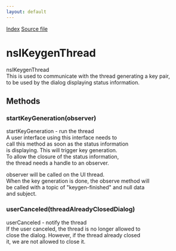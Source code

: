 ```yaml
---
layout: default
---
```

<div id='links'><a href="../index.html">Index</a>
<a href="http://dxr.mozilla.org/mozilla-central/source/security/manager/ssl/public/nsIKeygenThread.idl">Source file</a>
</div>

# nsIKeygenThread #
  
nsIKeygenThread  
 This is used to communicate with the thread generating a key pair,  
 to be used by the dialog displaying status information.  
  

## Methods ##

### startKeyGeneration(observer) ###
  
startKeyGeneration - run the thread  
  A user interface using this interface needs to  
  call this method as soon as the status information  
  is displaying. This will trigger key generation.  
  To allow the closure of the status information,  
  the thread needs a handle to an observer.  
  
  observer will be called on the UI thread.  
  When the key generation is done, the observe method will  
  be called with a topic of "keygen-finished" and null data  
  and subject.  
  

### userCanceled(threadAlreadyClosedDialog) ###
  
userCanceled - notify the thread  
  If the user canceled, the thread is no longer allowed to  
  close the dialog. However, if the thread already closed  
  it, we are not allowed to close it.  
  
